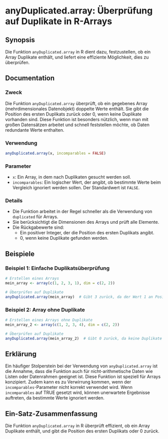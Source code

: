 <!--
Meta Description: # anyDuplicated.array: Überprüfung auf Duplikate in R-Arrays ## Synopsis Die Funktion `anyDuplicated.array` in R dient dazu, festzustellen, ob ein Arr...
Meta Keywords: array, die, duplikate, ein, anyduplicated
-->

# anyDuplicated.array: Überprüfung auf Duplikate in R-Arrays

## Synopsis
Die Funktion `anyDuplicated.array` in R dient dazu, festzustellen, ob ein Array Duplikate enthält, und liefert eine effiziente Möglichkeit, dies zu überprüfen.

## Documentation
### Zweck
Die Funktion `anyDuplicated.array` überprüft, ob ein gegebenes Array (mehrdimensionales Datenobjekt) doppelte Werte enthält. Sie gibt die Position des ersten Duplikats zurück oder 0, wenn keine Duplikate vorhanden sind. Diese Funktion ist besonders nützlich, wenn man mit großen Datensätzen arbeitet und schnell feststellen möchte, ob Daten redundante Werte enthalten.

### Verwendung
```R
anyDuplicated.array(x, incomparables = FALSE)
```

### Parameter
- `x`: Ein Array, in dem nach Duplikaten gesucht werden soll.
- `incomparables`: Ein logischer Wert, der angibt, ob bestimmte Werte beim Vergleich ignoriert werden sollen. Der Standardwert ist `FALSE`.

### Details
- Die Funktion arbeitet in der Regel schneller als die Verwendung von `duplicated` für Arrays.
- Sie berücksichtigt die Dimensionen des Arrays und prüft alle Elemente.
- Die Rückgabewerte sind:
  - Ein positiver Integer, der die Position des ersten Duplikats angibt.
  - 0, wenn keine Duplikate gefunden werden.

## Beispiele
### Beispiel 1: Einfache Duplikatsüberprüfung
```R
# Erstellen eines Arrays
mein_array <- array(c(1, 2, 3, 1), dim = c(2, 2))

# Überprüfen auf Duplikate
anyDuplicated.array(mein_array)  # Gibt 3 zurück, da der Wert 1 an Position 3 ein Duplikat ist.
```

### Beispiel 2: Array ohne Duplikate
```R
# Erstellen eines Arrays ohne Duplikate
mein_array_2 <- array(c(1, 2, 3, 4), dim = c(2, 2))

# Überprüfen auf Duplikate
anyDuplicated.array(mein_array_2)  # Gibt 0 zurück, da keine Duplikate vorhanden sind.
```

## Erklärung
Ein häufiger Stolperstein bei der Verwendung von `anyDuplicated.array` ist die Annahme, dass die Funktion auch für nicht-arithmetische Daten wie Listen oder Datenrahmen geeignet ist. Diese Funktion ist speziell für Arrays konzipiert. Zudem kann es zu Verwirrung kommen, wenn der `incomparables`-Parameter nicht korrekt verwendet wird. Wenn `incomparables` auf TRUE gesetzt wird, können unerwartete Ergebnisse auftreten, da bestimmte Werte ignoriert werden.

## Ein-Satz-Zusammenfassung
Die Funktion `anyDuplicated.array` in R überprüft effizient, ob ein Array Duplikate enthält, und gibt die Position des ersten Duplikats oder 0 zurück.